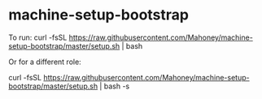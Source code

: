 # machine-setup-bootstrap

To run:
curl -fsSL https://raw.githubusercontent.com/Mahoney/machine-setup-bootstrap/master/setup.sh | bash

Or for a different role:

curl -fsSL https://raw.githubusercontent.com/Mahoney/machine-setup-bootstrap/master/setup.sh | bash -s <role>
